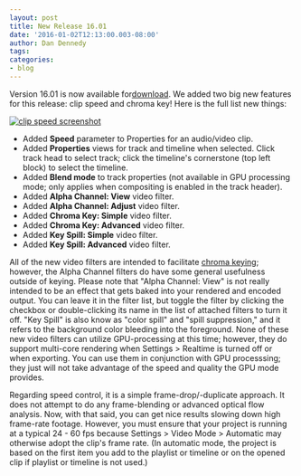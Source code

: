```yaml
---
layout: post
title: New Release 16.01
date: '2016-01-02T12:13:00.003-08:00'
author: Dan Dennedy
tags:
categories:
- blog
---
```


Version 16.01 is now available for<a href="http://www.shotcut.org/bin/view/Shotcut/Download">download</a>. We added two big new features for this release: clip speed and chroma key! Here is the full list new things:

<a href="http://4.bp.blogspot.com/-evGxAwvBgA8/VogjF1_WHnI/AAAAAAAAHkQ/Rw88I45ZRfo/s1600/clip-speed.png" imageanchor="1"><img alt="clip speed screenshot" border="0" src="http://4.bp.blogspot.com/-evGxAwvBgA8/VogjF1_WHnI/AAAAAAAAHkQ/Rw88I45ZRfo/s1600/clip-speed.png" title="" /></a>

<ul><li>Added <b>Speed</b> parameter to Properties for an audio/video clip.</li><li>Added <b>Properties</b> views for track and timeline when selected. Click track head to select track; click the timeline's cornerstone (top left block) to select the timeline.&nbsp;</li><li>Added <b>Blend mode</b> to track properties (not available in GPU processing mode; only applies when compositing is enabled in the track header).&nbsp;</li><li>Added <b>Alpha Channel: View</b> video filter.&nbsp;</li><li>Added <b>Alpha Channel: Adjust</b> video filter.&nbsp;</li><li>Added <b>Chroma Key: Simple</b> video filter.&nbsp;</li><li>Added <b>Chroma Key: Advanced</b> video filter.&nbsp;</li><li>Added <b>Key Spill: Simple</b> video filter.</li><li>Added <b>Key Spill: Advanced</b> video filter.</li></ul>

All of the new video filters are intended to facilitate <a href="https://en.wikipedia.org/w/index.php?title=Chroma_key&amp;oldid=697872122">chroma keying</a>; however, the Alpha Channel filters do have some general usefulness outside of keying. Please note that "Alpha Channel: View" is not really intended to be an effect that gets baked into your rendered and encoded output. You can leave it in the filter list, but toggle the filter by clicking the checkbox or double-clicking its name in the list of attached filters to turn it off. "Key Spill" is also know as "color spill" and "spill suppression," and it refers to the background color bleeding into the foreground. None of these new video filters can utilize GPU-processing at this time; however, they do support multi-core rendering when Settings > Realtime is turned off or when exporting. You can use them in conjunction with GPU processsing; they just will not take advantage of the speed and quality the GPU mode provides.

Regarding speed control, it is a simple frame-drop/-duplicate approach. It does not attempt to do any frame-blending or advanced optical flow analysis. Now, with that said, you can get nice results slowing down high frame-rate footage. However, you must ensure that your project is running at a typical 24 - 60 fps because Settings > Video Mode > Automatic may otherwise adopt the clip's frame rate. (In automatic mode, the project is based on the first item you add to the playlist or timeline or on the opened clip if playlist or timeline is not used.)